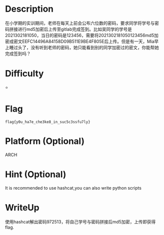 # Description

​	在小学期的实训期间，老师在每天上前会公布六位数的密码，要求同学将学号与密码拼接进行md5加密后上传至gitlab完成签到。比如吴同学的学号是2021302181050，当日的密码是123456，需要将2021302181050123456md5加密成密文EEFC14496A84158D09B511E9BE4F805E后上传。但是有一天，Mia早上睡过头了，没有听到老师的密码，她只能看到别的同学加密过的密文，你能帮她完成签到吗？

# Difficulty

⭐

# Flag

```
flag{y0u_ha7e_che3ke8_in_suc5c3ssfu7ly}
```

# Platform (Optional)

ARCH

# Hint (Optional)

It is recommended to use hashcat,you can also write python scripts

# WriteUp

使用hashcat解出密码972513，将自己学号与密码拼接后md5加密，上传即获得flag.